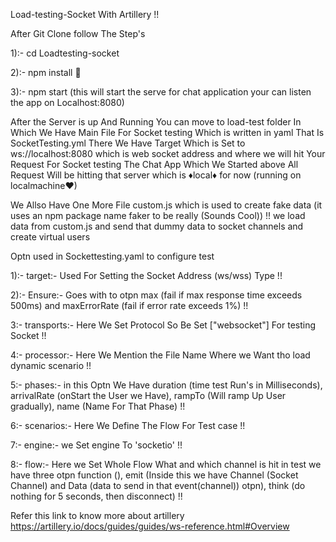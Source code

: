 Load-testing-Socket With Artillery !!

After Git Clone follow The Step's

1):- cd Loadtesting-socket

2):- npm install 📍

3):- npm start (this will start the serve for chat application your can listen the app on Localhost:8080) 

After the Server is up And Running You can move to load-test folder In Which We Have Main File For Socket testing Which is written in yaml That Is SocketTesting.yml 
There We Have Target Which is Set to ws://localhost:8080 which is web socket address and where we will hit Your Request For Socket testing The Chat App Which We Started above All Request Will be hitting that server which is ♦local♦ for now (running on localmachine♥)

We Allso Have One More File custom.js which is used to create fake data (it uses an npm package name faker to be really (Sounds Cool)) !! we load data from custom.js and send that dummy data to socket channels and create virtual users 

Optn used in Sockettesting.yaml to configure test

1):- target:- Used For Setting the Socket Address (ws/wss) Type !!

2):- Ensure:- Goes with to otpn max (fail if max response time exceeds 500ms) and maxErrorRate (fail if error rate exceeds 1%) !!

3:- transports:- Here We Set Protocol So Be Set ["websocket"] For testing Socket !!

4:- processor:- Here We Mention the File Name Where we Want tho load dynamic scenario !!

5:- phases:- in this Optn We Have duration (time test Run's in Milliseconds), arrivalRate (onStart the User we Have), rampTo (Will ramp Up User gradually), name (Name For That Phase) !!

6:- scenarios:- Here We Define The Flow For Test case !!

7:- engine:- we Set engine To 'socketio' !!

8:- flow:- Here we Set Whole Flow What and which channel is hit in test we have three otpn function (), emit (Inside this we have Channel (Socket Channel) and Data (data to send in that event(channel)) otpn), think (do nothing for 5 seconds, then disconnect) !!

Refer this link to know more about artillery https://artillery.io/docs/guides/guides/ws-reference.html#Overview
